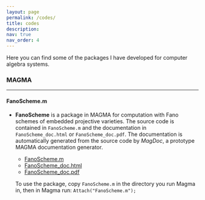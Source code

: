 ```yaml
---
layout: page
permalink: /codes/
title: codes
description:
nav: true
nav_order: 4
---
```


Here you can find some of the packages I have developed for computer algebra systems.

### MAGMA
---

#### FanoScheme.m

- **FanoScheme** is a package in MAGMA for computation with Fano schemes of embedded projective varieties. The source code is contained in `FanoScheme.m` and the documentation in `FanoScheme_doc.html` or `FanoScheme_doc.pdf`. The documentation is automatically generated from the source code by *MagDoc*, a prototype MAGMA documentation generator.  
    - <a href="{{ '/assets/codes/magma/FanoScheme/FanoScheme.m' | relative_url }}">FanoScheme.m</a>
    - <a href="{{ '/assets/codes/magma/FanoScheme/FanoScheme_doc.html' | relative_url }}">FanoScheme_doc.html</a>
    - <a href="{{ '/assets/codes/magma/FanoScheme/FanoScheme_doc.pdf' | relative_url }}">FanoScheme_doc.pdf</a>      

  To use the package, copy `FanoScheme.m` in the directory you run Magma in, then in Magma run: `Attach("FanoScheme.m");`
